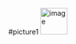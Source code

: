#picture1
<img width="54" alt="image" src="https://github.com/hafizsama/acdc/assets/144501922/e8e6d695-127f-4d28-b2dc-8f85f29e38db">
